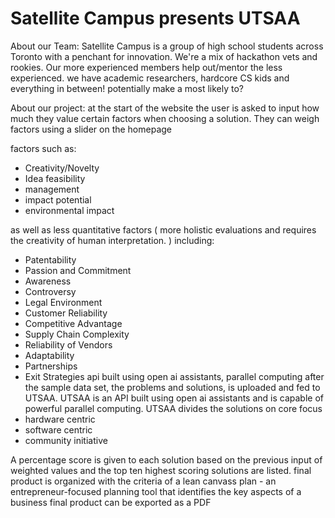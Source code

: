 # Satellite Campus presents UTSAA

About our Team:
Satellite Campus is a group of high school students across Toronto with a penchant for innovation. We're a mix of hackathon vets and rookies. Our more experienced members help out/mentor the less experienced. 
we have academic researchers, hardcore CS kids and everything in between!
potentially make a most likely to?

About our project:
at the start of the website the user is asked to input how much they value certain factors when choosing a solution. They can weigh factors using a slider on the homepage 

factors such as:
- Creativity/Novelty
- Idea feasibility 
- management
- impact potential 
- environmental impact

as well as less quantitative factors ( more holistic evaluations and requires the creativity of human interpretation. ) including:
- Patentability 
- Passion and Commitment 
- Awareness 
- Controversy 
- Legal Environment 
- Customer Reliability 
- Competitive Advantage 
- Supply Chain Complexity 
- Reliability of Vendors 
- Adaptability 
- Partnerships 
- Exit Strategies
  api built using open ai assistants, parallel computing
after the sample data set, the problems and solutions, is uploaded and fed to UTSAA. UTSAA is an API built using open ai assistants and is capable of powerful parallel computing. UTSAA divides the solutions on core focus
- hardware centric
- software centric
- community initiative 

A percentage score is given to each solution based on the previous input of weighted values and the top ten highest scoring solutions are listed. 
final product is organized with the criteria of a lean canvass plan -  an entrepreneur-focused planning tool that identifies the key aspects of a business
final product can be exported as a PDF 
